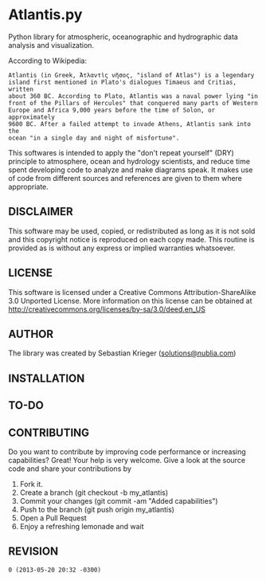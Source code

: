 Atlantis.py
===========

Python library for atmospheric, oceanographic and hydrographic data analysis 
and visualization.

According to Wikipedia:

    Atlantis (in Greek, Ἀτλαντὶς νῆσος, "island of Atlas") is a legendary 
    island first mentioned in Plato's dialogues Timaeus and Critias, written 
    about 360 BC. According to Plato, Atlantis was a naval power lying "in 
    front of the Pillars of Hercules" that conquered many parts of Western 
    Europe and Africa 9,000 years before the time of Solon, or approximately 
    9600 BC. After a failed attempt to invade Athens, Atlantis sank into the 
    ocean "in a single day and night of misfortune".

This softwares is intended to apply the "don't repeat yourself" (DRY) principle
to atmosphere, ocean and hydrology scientists, and reduce time spent developing
code to analyze and make diagrams speak. It makes use of code from different
sources and references are given to them where appropriate.


DISCLAIMER
----------

This software may be used, copied, or redistributed as long as it is not sold 
and this copyright notice is reproduced on each copy made. This routine is 
provided as is without any express or implied warranties whatsoever.


LICENSE
-------

This software is licensed under a Creative Commons Attribution-ShareAlike 3.0
Unported License. More information on this license can be obtained at
http://creativecommons.org/licenses/by-sa/3.0/deed.en_US


AUTHOR
------

The library was created by Sebastian Krieger (solutions@nublia.com)


INSTALLATION
------------


TO-DO
-----


CONTRIBUTING
------------

Do you want to contribute by improving code performance or increasing 
capabilities? Great! Your help is very welcome. Give a look at the source code
and share your contributions by

1. Fork it.
2. Create a branch (git checkout -b my_atlantis)
3. Commit your changes (git commit -am "Added capabilities")
4. Push to the branch (git push origin my_atlantis)
5. Open a Pull Request
6. Enjoy a refreshing lemonade and wait


REVISION
--------
    0 (2013-05-20 20:32 -0300)
